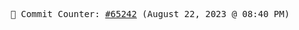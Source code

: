 <p align="center">
    <samp>
        📮 Commit Counter: <a href="https://github.com/Javascript-void0/Javascript-void0/commits/main">#65242</a> (August 22, 2023 @ 08:40 PM)
    </samp>
</p>